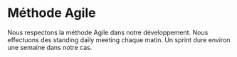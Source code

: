 # Méthode Agile

Nous respectons la méthode Agile dans notre développement. Nous effectuons des standing daily meeting chaque matin. Un sprint dure environ une semaine dans notre cas.